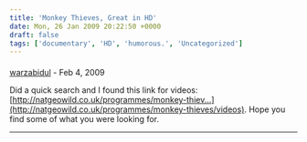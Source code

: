```yaml
---
title: 'Monkey Thieves, Great in HD'
date: Mon, 26 Jan 2009 20:22:50 +0000
draft: false
tags: ['documentary', 'HD', 'humorous.', 'Uncategorized']
---
```



#### 
[warzabidul]( "richard@main-vision.com") - <time datetime="2009-02-26 14:49:45">Feb 4, 2009</time>

Did a quick search and I found this link for videos: [http://natgeowild.co.uk/programmes/monkey-thiev...](http://natgeowild.co.uk/programmes/monkey-thieves/videos). Hope you find some of what you were looking for.
<hr />
